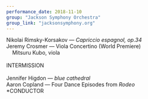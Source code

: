 ```yaml
---
performance_date: 2018-11-10
group: "Jackson Symphony Orchestra"
group_link: "jacksonsymphony.org"
---
```

Nikolai Rimsky-Korsakov — _Capriccio espagnol, op.34_<br/>
Jeremy Crosmer — Viola Concertino (World Premiere)<br/>
&nbsp;&nbsp;&nbsp;&nbsp;Mitsuru Kubo, viola<br/>
<br/>
INTERMISSION<br/>
<br/>
Jennifer Higdon — _blue cathedral_<br/>
Aaron Copland — Four Dance Episodes from _Rodeo_<br/>
*CONDUCTOR
